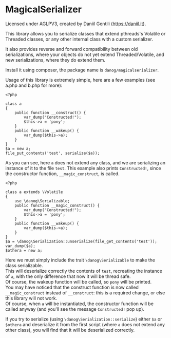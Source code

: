 # MagicalSerializer

Licensed under AGLPV3, created by Daniil Gentili (https://daniil.it).

This library allows you to serialize classes that extend pthreads's Volatile or Threaded classes, or any other internal class with a custom serializer.  

It also provides reverse and forward compatibility between old serializations, where your objects do not yet extend Threaded/Volatile, and new serializations, where they do extend them.

Install it using composer, the package name is `danog/magicalserializer`.


Usage of this library is extremely simple, here are a few examples (see a.php and b.php for more):


```
<?php

class a
{
    public function __construct() {
        var_dump("Constructed!");
        $this->a = 'pony';
    }
    public function __wakeup() {
        var_dump($this->a);
    }
}
$a = new a;
file_put_contents('test', serialize($a));
```

As you can see, here `a` does not extend any class, and we are serializing an instance of it to the file `test`.
This example also prints `Constructed!`, since the constructor function, `__magic_construct`, is called.

```
<?php

class a extends \Volatile
{
    use \danog\Serializable;
    public function __magic_construct() {
        var_dump("Constructed!");
        $this->a = 'pony';
    }
    public function __wakeup() {
        var_dump($this->a);
    }
}
$a = \danog\Serialization::unserialize(file_get_contents('test'));
var_dump($a);
$othera = new a;

```

Here we must simply include the trait `\danog\Serializable` to make the class serializable.  
This will deserialize correctly the contents of `test`, recreating the instance of `a`, with the only difference that now it will be thread safe.  
Of course, the wakeup function will be called, so `pony` will be printed.  
You may have noticed that the construct function is now called `__magic_construct` instead of `__construct`: this is a required change, or else this library will not work.  
Of course, when `a` will be instantiated, the constructor function will be called anyway (and you'll see the message `Constructed!` pop up).  

If you try to serialize (using `\danog\Serialization::serialize`) either `$a` or `$othera` and deserialize it from the first script (where `a` does not extend any other class), you will find that it will be deserialized correctly.


